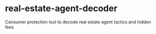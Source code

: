 # real-estate-agent-decoder
Consumer protection tool to decode real estate agent tactics and hidden fees
